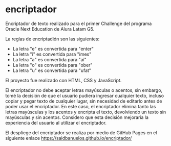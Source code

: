 # encriptador

Encriptador de texto realizado para el primer Challenge del programa Oracle Next Education de Alura Latam G5.

La reglas de encriptadión son las siguientes:
- La letra "e" es convertida para "enter"
- La letra "i" es convertida para "imes"
- La letra "a" es convertida para "ai"
- La letra "o" es convertida para "ober"
- La letra "u" es convertida para "ufat"

El proyecto fue realizado con HTML, CSS y JavaScript.

El encriptador no debe aceptar letras mayúsculas o acentos, sin embargo, tomé la decisión de que el usuario pudiera ingresar cualquier texto, incluso copiar y pegar texto de cualquier lugar, sin necesidad de editarlo antes de poder usar el encriptador.
En este caso, el encriptador elimina tanto las letras mayúsculas y los acentos y encripta el texto, devolviendo un texto sin mayúsculas y sin acentos.
Considero que esta decisión mejoraría la experiencia del usuario al utilizar el encriptador.

El despliege del encriptador se realiza por medio de GitHub Pages en el siguiente enlace https://saidbanuelos.github.io/encriptador/
